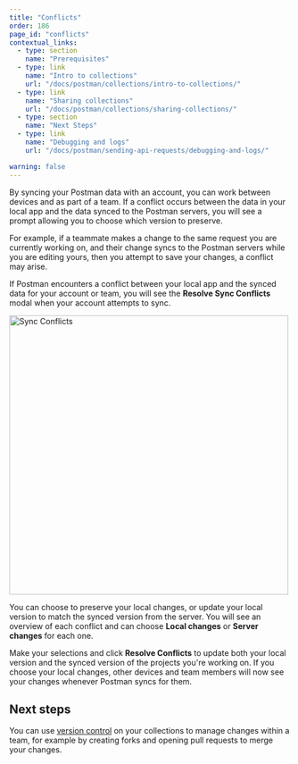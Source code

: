 ```yaml
---
title: "Conflicts"
order: 186
page_id: "conflicts"
contextual_links:
  - type: section
    name: "Prerequisites"
  - type: link
    name: "Intro to collections"
    url: "/docs/postman/collections/intro-to-collections/"
  - type: link
    name: "Sharing collections"
    url: "/docs/postman/collections/sharing-collections/"
  - type: section
    name: "Next Steps"
  - type: link
    name: "Debugging and logs"
    url: "/docs/postman/sending-api-requests/debugging-and-logs/"

warning: false
---
```


By syncing your Postman data with an account, you can work between devices and as part of a team. If a conflict occurs between the data in your local app and the data synced to the Postman servers, you will see a prompt allowing you to choose which version to preserve.

For example, if a teammate makes a change to the same request you are currently working on, and their change syncs to the Postman servers while you are editing yours, then you attempt to save your changes, a conflict may arise.

If Postman encounters a conflict between your local app and the synced data for your account or team, you will see the __Resolve Sync Conflicts__ modal when your account attempts to sync.

<img alt="Sync Conflicts" src="https://assets.postman.com/postman-docs/sync-conflict-resolution.jpg" width="500px"/>

You can choose to preserve your local changes, or update your local version to match the synced version from the server. You will see an overview of each conflict and can choose __Local changes__ or __Server changes__ for each one.

Make your selections and click __Resolve Conflicts__ to update both your local version and the synced version of the projects you're working on. If you choose your local changes, other devices and team members will now see your changes whenever Postman syncs for them.

## Next steps

You can use [version control](/docs/postman/collections/version-control-for-collections/) on your collections to manage changes within a team, for example by creating forks and opening pull requests to merge your changes.
